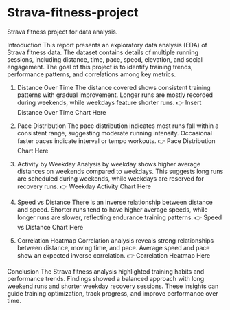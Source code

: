 # Strava-fitness-project
Strava fitness project for data analysis.


Introduction
This report presents an exploratory data analysis (EDA) of Strava fitness data. The dataset contains details of multiple running sessions, including distance, time, pace, speed, elevation, and social engagement. The goal of this project is to identify training trends, performance patterns, and correlations among key metrics.

1. Distance Over Time
The distance covered shows consistent training patterns with gradual improvement. Longer runs are mostly recorded during weekends, while weekdays feature shorter runs.
👉 Insert Distance Over Time Chart Here <a hreaf = "https://github.com/Nitisha707/Strava-fitness-project/blob/main/distance_over_time.png "> </a>

2. Pace Distribution
The pace distribution indicates most runs fall within a consistent range, suggesting moderate running intensity. Occasional faster paces indicate interval or tempo workouts.
👉  Pace Distribution Chart Here <a hreaf = "https://github.com/Nitisha707/Strava-fitness-project/blob/main/count_pace_min_per_km.png"> </a>

3. Activity by Weekday
Analysis by weekday shows higher average distances on weekends compared to weekdays. This suggests long runs are scheduled during weekends, while weekdays are reserved for recovery runs.
👉  Weekday Activity Chart Here <a hreaf = "https://github.com/Nitisha707/Strava-fitness-project/blob/main/average_distance_by_weekday.png"> </a>

4. Speed vs Distance
There is an inverse relationship between distance and speed. Shorter runs tend to have higher average speeds, while longer runs are slower, reflecting endurance training patterns.
👉  Speed vs Distance Chart Here <a hreaf = "https://github.com/Nitisha707/Strava-fitness-project/blob/main/average_speed_vs_distance.png"> </a>

5. Correlation Heatmap
Correlation analysis reveals strong relationships between distance, moving time, and pace. Average speed and pace show an expected inverse correlation.
👉  Correlation Heatmap Here <a hreaf = "https://github.com/Nitisha707/Strava-fitness-project/blob/main/average_speed_vs_distance.png"> </a>

Conclusion
The Strava fitness analysis highlighted training habits and performance trends. Findings showed a balanced approach with long weekend runs and shorter weekday recovery sessions. These insights can guide training optimization, track progress, and improve performance over time.
